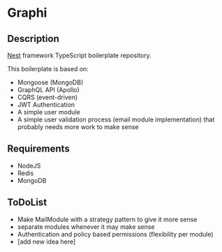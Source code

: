 # Graphi

## Description

[Nest](https://github.com/nestjs/nest) framework TypeScript boilerplate repository.

This boilerplate is based on:

  - Mongoose (MongoDB)
  - GraphQL API (Apollo)
  - CQRS (event-driven)
  - JWT Authentication
  - A simple user module
  - A simple user validation process (email module implementation) that probably needs more work to make sense

## Requirements

  - NodeJS
  - Redis
  - MongoDB

## ToDoList

  - Make MailModule with a strategy pattern to give it more sense
  - separate modules whenever it may make sense
  - Authentication and policy based permissions (flexibility per module)
  - [add new idea here]